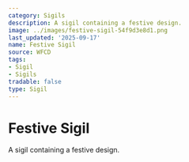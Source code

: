 ```yaml
---
category: Sigils
description: A sigil containing a festive design.
image: ../images/festive-sigil-54f9d3e8d1.png
last_updated: '2025-09-17'
name: Festive Sigil
source: WFCD
tags:
- Sigil
- Sigils
tradable: false
type: Sigil
---
```


# Festive Sigil

A sigil containing a festive design.


